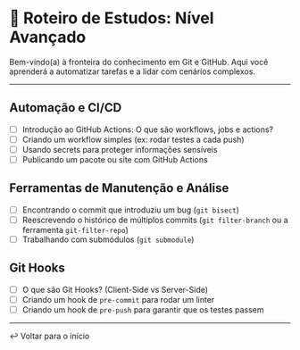 # 🌌 Roteiro de Estudos: Nível Avançado

Bem-vindo(a) à fronteira do conhecimento em Git e GitHub. Aqui você aprenderá a automatizar tarefas e a lidar com cenários complexos.

---

## Automação e CI/CD

- [ ] Introdução ao GitHub Actions: O que são workflows, jobs e actions?
- [ ] Criando um workflow simples (ex: rodar testes a cada push)
- [ ] Usando secrets para proteger informações sensíveis
- [ ] Publicando um pacote ou site com GitHub Actions

## Ferramentas de Manutenção e Análise

- [ ] Encontrando o commit que introduziu um bug (`git bisect`)
- [ ] Reescrevendo o histórico de múltiplos commits (`git filter-branch` ou a ferramenta `git-filter-repo`)
- [ ] Trabalhando com submódulos (`git submodule`)

## Git Hooks

- [ ] O que são Git Hooks? (Client-Side vs Server-Side)
- [ ] Criando um hook de `pre-commit` para rodar um linter
- [ ] Criando um hook de `pre-push` para garantir que os testes passem

---

↩️ Voltar para o início
